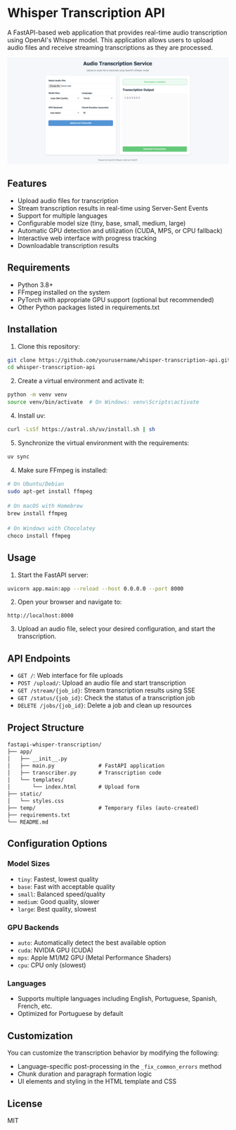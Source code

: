 # Whisper Transcription API

A FastAPI-based web application that provides real-time audio transcription using OpenAI's Whisper model. This application allows users to upload audio files and receive streaming transcriptions as they are processed.

![](images/screenshot.png)

## Features

- Upload audio files for transcription
- Stream transcription results in real-time using Server-Sent Events
- Support for multiple languages
- Configurable model size (tiny, base, small, medium, large)
- Automatic GPU detection and utilization (CUDA, MPS, or CPU fallback)
- Interactive web interface with progress tracking
- Downloadable transcription results

## Requirements

- Python 3.8+
- FFmpeg installed on the system
- PyTorch with appropriate GPU support (optional but recommended)
- Other Python packages listed in requirements.txt

## Installation

1. Clone this repository:
```bash
git clone https://github.com/yourusername/whisper-transcription-api.git
cd whisper-transcription-api
```

2. Create a virtual environment and activate it:
```bash
python -m venv venv
source venv/bin/activate  # On Windows: venv\Scripts\activate
```

4. Install uv:
```bash
curl -LsSf https://astral.sh/uv/install.sh | sh
```

5. Synchronize the virtual environment with the requirements:
```bash
uv sync
```

4. Make sure FFmpeg is installed:
```bash
# On Ubuntu/Debian
sudo apt-get install ffmpeg

# On macOS with Homebrew
brew install ffmpeg

# On Windows with Chocolatey
choco install ffmpeg
```

## Usage

1. Start the FastAPI server:
```bash
uvicorn app.main:app --reload --host 0.0.0.0 --port 8000
```

2. Open your browser and navigate to:
```
http://localhost:8000
```

3. Upload an audio file, select your desired configuration, and start the transcription.

## API Endpoints

- `GET /`: Web interface for file uploads
- `POST /upload/`: Upload an audio file and start transcription
- `GET /stream/{job_id}`: Stream transcription results using SSE
- `GET /status/{job_id}`: Check the status of a transcription job
- `DELETE /jobs/{job_id}`: Delete a job and clean up resources

## Project Structure

```
fastapi-whisper-transcription/
├── app/
│   ├── __init__.py
│   ├── main.py              # FastAPI application
│   ├── transcriber.py       # Transcription code
│   └── templates/
│       └── index.html       # Upload form
├── static/
│   └── styles.css
├── temp/                    # Temporary files (auto-created)
├── requirements.txt
└── README.md
```

## Configuration Options

### Model Sizes
- `tiny`: Fastest, lowest quality
- `base`: Fast with acceptable quality
- `small`: Balanced speed/quality
- `medium`: Good quality, slower
- `large`: Best quality, slowest

### GPU Backends
- `auto`: Automatically detect the best available option
- `cuda`: NVIDIA GPU (CUDA)
- `mps`: Apple M1/M2 GPU (Metal Performance Shaders)
- `cpu`: CPU only (slowest)

### Languages
- Supports multiple languages including English, Portuguese, Spanish, French, etc.
- Optimized for Portuguese by default

## Customization

You can customize the transcription behavior by modifying the following:
- Language-specific post-processing in the `_fix_common_errors` method
- Chunk duration and paragraph formation logic
- UI elements and styling in the HTML template and CSS

## License

MIT
